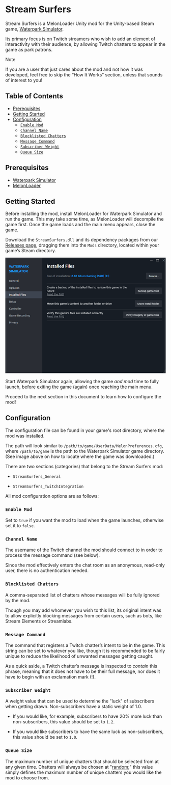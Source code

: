 # Stream Surfers

Stream Surfers is a MelonLoader Unity mod for the Unity-based Steam game, [Waterpark Simulator](https://store.steampowered.com/app/3293260/Waterpark_Simulator/).

Its primary focus is on Twitch streamers who wish to add an element of interactivity with their audience, by allowing Twitch chatters to appear in the game as park patrons.

> [!Note]
> If you are a user that just cares about the mod and not how it was developed, feel free to skip the “How It Works” section, unless that sounds of interest to you!

## Table of Contents

* [Prerequisites](#prerequisites)
* [Getting Started](#getting-started)
* [Configuration](#configuration)
  * [`Enable Mod`](#enable-mod)
  * [`Channel Name`](#channel-name)
  * [`Blocklisted Chatters`](#blocklisted-chatters)
  * [`Message Command`](#message-command)
  * [`Subscriber Weight`](#subscriber-weight)
  * [`Queue Size`](#queue-size)


## Prerequisites

* [Waterpark Simulator](https://store.steampowered.com/app/3293260/Waterpark_Simulator/)
* [MelonLoader](https://melonwiki.xyz/#/?id=requirements)

## Getting Started

Before installing the mod, install MelonLoader for Waterpark Simulator and run the game. This may take some time, as MelonLoader will decompile the game first. Once the game loads and the main menu appears, close the game.

Download the `StreamSurfers.dll` and its dependency packages from our [Releases page](https://github.com/ReservedKeyword/StreamSurfers/releases), dragging them into the `Mods` directory, located within your game’s Steam directory.

![Steam Game Location](./images/find-game-location.png)

Start Waterpark Simulator again, allowing the game *and mod* time to fully launch, before exiting the game (again) once reaching the main menu.

Proceed to the next section in this document to learn how to configure the mod!

## Configuration

The configuration file can be found in your game's root directory, where the mod was installed.

The path will look similar to `/path/to/game/UserData/MelonPreferences.cfg`, where `/path/to/game` is the path to the Waterpark Simulator game directory. (See image above on how to locate where the game was downloaded.)

There are two sections (categories) that belong to the Stream Surfers mod:

* `StreamSurfers_General`

* `StreamSurfers_TwitchIntegration`

All mod configuration options are as follows:

### `Enable Mod`

Set to `true` if you want the mod to load when the game launches, otherwise set it to `false`.

### `Channel Name`

The username of the Twitch channel the mod should connect to in order to process the message command (see below).

Since the mod effectively enters the chat room as an anonymous, read-only user, there is no authentication needed.

### `Blocklisted Chatters`

A comma-separated list of chatters whose messages will be fully ignored by the mod.

Though you may add whomever you wish to this list, its original intent was to allow explicitly blocking messages from certain users, such as bots, like Stream Elements or Streamlabs.

### `Message Command`

The command that registers a Twitch chatter’s intent to be in the game. This string can be set to whatever you like, though it is recommended to be fairly unique to reduce the likelihood of unwanted messages getting caught.

As a quick aside, a Twitch chatter’s message is inspected to *contain* this phrase, meaning that it does not have to be their full message, nor does it have to begin with an exclamation mark (!).

### `Subscriber Weight`

A weight value that can be used to determine the "luck" of subscribers when getting drawn. Non-subscribers have a static weight of 1.0.

* If you would like, for example, subscribers to have 20% more luck than non-subscribers, this value should be set to `1.2`.

* If you would like subscribers to have the same luck as non-subscribers, this value should be set to `1.0`.

### `Queue Size`

The maximum number of unique chatters that should be selected from at any given time. Chatters will always be chosen at "[random](https://en.wikipedia.org/wiki/Pseudorandomness);" this value simply defines the maximum number of unique chatters you would like the mod to choose from.
